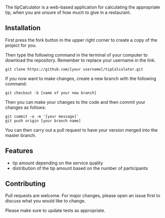 The tipCalculator is a web-based application for calculating the appropriate tip, when you are unsure of how much to give in a restaurant.

## Installation

First press the fork button in the upper right corner to create a copy of the project for you.

Then type the following command in the terminal of your computer to download the repository. Remember to replace your username in the link.

```
git clone https://github.com/[your username]/tipCalculator.git
```

If you now want to make changes, create a new branch with the following command:

```
git checkout -b [name of your new branch]
```

Then you can make your changes to the code and then commit your changes as follows:

```
git commit -a -m '[your message]'
git push origin [your branch name]
```

You can then carry out a pull request to have your version merged into the master branch.

## Features

-   tip amount depending on the service quality
-   distribution of the tip amount based on the number of participants

## Contributing
Pull requests are welcome. For major changes, please open an issue first to discuss what you would like to change.

Please make sure to update tests as appropriate.